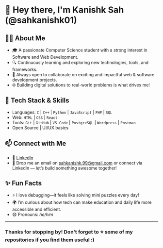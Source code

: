 # 👋 Hey there, I'm Kanishk Sah (@sahkanishk01)

## 👨‍💻 About Me
- 🎓 A passionate Computer Science student with a strong interest in Software and Web Development.
- 🔍 Continuously learning and exploring new technologies, tools, and frameworks.
- 🤝 Always open to collaborate on exciting and impactful web & software development projects.
- 🌐 Building digital solutions to real-world problems is what drives me!

## 🚀 Tech Stack & Skills
- Languages: `C` | `C++` | `Python` | `JavaScript` | `PHP` | `SQL`
- Web: `HTML` | `CSS` | `React`
- Tools: `Git` | `GitHub` | `VS Code` | `PostgreSQL` | `Wordpress` | `Postman`
- Open Source | UI/UX basics

## 📫 Connect with Me
- 💼 [LinkedIn](https://www.linkedin.com/in/kanishk-sah-a8212924a)
- 📧 Drop me an email on sahkanishk.99@gmail.com or connect via LinkedIn — let’s build something awesome together!

## ✨ Fun Facts
- ⚡ I love debugging—it feels like solving mini puzzles every day!
- 🌍 I’m curious about how tech can make education and daily life more accessible and efficient.
- 😄 Pronouns: *he/him*

---

### Thanks for stopping by! Don't forget to ⭐ some of my repositories if you find them useful :)


<!---
sahkanishk01/sahkanishk01 is a ✨ special ✨ repository because its `README.md` (this file) appears on your GitHub profile.
You can click the Preview link to take a look at your changes.
--->
